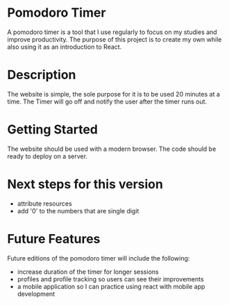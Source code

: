 # Pomodoro Timer

A pomodoro timer is a tool that I use regularly to focus on my studies and improve productivity. The purpose of this project is to create my own while also using it as an introduction to React. 

# Description

The website is simple, the sole purpose for it is to be used 20 minutes at a time. The Timer will go off and notify the user after the timer runs out. 

# Getting Started

The website should be used with a modern browser. The code should be ready to deploy on a server.

# Next steps for this version
- attribute resources 
- add '0' to the numbers that are single digit

# Future Features

Future editions of the pomodoro timer will include the following: 

- increase duration of the timer for longer sessions
- profiles and profile tracking so users can see their improvements
- a mobile application so I can practice using react with mobile app development

